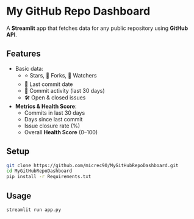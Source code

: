 # My GitHub Repo Dashboard
A **Streamlit** app that fetches data for any public repository using **GitHub API**.

## Features
- Basic data:
  - ⭐ Stars, 🍴 Forks, 👀 Watchers
  - 📅 Last commit date
  - 🔄 Commit activity (last 30 days)
  - 🛠 Open & closed issues
- **Metrics & Health Score**:
  - Commits in last 30 days
  - Days since last commit
  - Issue closure rate (%)
  - Overall **Health Score** (0–100)

## Setup
```bash
git clone https://github.com/micrec90/MyGitHubRepoDashboard.git
cd MyGitHubRepoDashboard
pip install -r Requirements.txt
```
## Usage
```bash
streamlit run app.py
```
